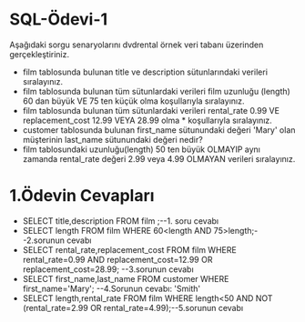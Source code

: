 # SQL-Ödevi-1
Aşağıdaki sorgu senaryolarını dvdrental örnek veri tabanı üzerinden gerçekleştiriniz.

* film tablosunda bulunan title ve description sütunlarındaki verileri sıralayınız.
* film tablosunda bulunan tüm sütunlardaki verileri film uzunluğu (length) 60 dan büyük VE 75 ten küçük olma koşullarıyla sıralayınız.
* film tablosunda bulunan tüm sütunlardaki verileri rental_rate 0.99 VE replacement_cost 12.99 VEYA 28.99 olma * koşullarıyla sıralayınız.
* customer tablosunda bulunan first_name sütunundaki değeri 'Mary' olan müşterinin last_name sütunundaki değeri nedir?
* film tablosundaki uzunluğu(length) 50 ten büyük OLMAYIP aynı zamanda rental_rate değeri 2.99 veya 4.99 OLMAYAN verileri sıralayınız.

# 1.Ödevin Cevapları
* SELECT title,description FROM film ;--1. soru cevabı
* SELECT length FROM film WHERE 60<length AND 75>length;--2.sorunun cevabı
* SELECT rental_rate,replacement_cost FROM film WHERE rental_rate=0.99 AND replacement_cost=12.99 OR replacement_cost=28.99; --3.sorunun cevabı
* SELECT first_name,last_name FROM customer  WHERE first_name='Mary'; --4.Sorunun cevabı: 'Smith'
* SELECT length,rental_rate FROM film WHERE length<50 AND NOT (rental_rate=2.99 OR rental_rate=4.99);--5.sorunun cevabı

